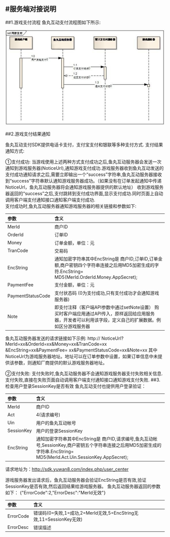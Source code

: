 #服务端对接说明
------
##1.游戏支付流程
鱼丸互动支付流程图如下所示:<br>

![image](images/image.jpg)<br>

##2.游戏支付结果通知

鱼丸互动支付SDK提供电话卡支付，支付宝支付和银联等多种支付方式.
支付结果通知方式:

①支付成功: 
当游戏使用上述两种方式支付成功之后,鱼丸互动服务器会发送一次通知到游戏服务器(NoticeUrl),通知游戏支付成功.游戏服务器收到鱼丸互动发送的支付成功通知请求之后,需要立即输出一个“success”字符串,鱼丸互动服务器接收到“success”字符串默认通知游戏服务器成功。（如果没有在订单发起通知中传递NoticeUrl，鱼丸互动服务器将会通知游戏服务器提供的默认地址）
收到游戏服务器返回的“success”之后,支付跳转到支付成功界面,显示支付成功.同时页面上自动调用客户端支付通知接口通知客户端支付成功.<br>
支付成功时,鱼丸互动服务器通知游戏服务器的相关链接和参数如下:

|参数|含义|
|:---|:---|
|MerId|	商户ID|
|OrderId|	订单ID|
|Money	|订单金额，单位：元|
|TranCode|	交易码|
|EncString|	通知加密字符串其中EncString是 商户ID,订单ID,订单金额,商户密钥四个字符串连接之后用MD5加密生成的字符.EncString= MD5(MerId.OrderId.Money.AppSecret);|
|PaymentFee	|支付金额，单位：元|
|PaymentStatusCode|	支付状态码 (0为支付成功,只有支付成功才会通知游戏服务器)
|Note|	即支付注释（客户端API参数中通过setNote设置） 购买时客户端应用通过API传入，原样返回给应用服务器，开发者可以利用该字段，定义自己的扩展数据。例如区分游戏服务器|
鱼丸互动服务器发送的请求链接如下示例:
http:// NoticeUrl? MerId=xx&OrderId=xx&Money=xx&TranCode=xx
&EncString=xx&PaymentFee= xx&PaymentStatusCode=xx&Note=xx
其中NoticeUrl为游戏服务器地址。地址可以在订单参数中设置，如果订单信息中未提供该参数，则通知厂商提供的默认游戏服务器地址。

②支付失败:
支付失败时,鱼丸互动服务器不会通知游戏服务器支付失败相关信息.
支付失败,直接在失败页面自动调用客户端支付通知接口通知游戏支付失败.
##3.检查用户登录SessionKey是否有效
鱼丸互动支付也提供用户登录验证：

|参数|含义|
|:---|:---|
|MerId|	商户ID|
|Act|	4(请求编号)|
|Uin|	用户的鱼丸互动帐号|
|SessionKey	|用户的登录SessionKey|
|EncString	|通知加密字符串其中EncString是 商户ID,请求编号,鱼丸互动帐号,SessionKey,商户密钥五个字符串连接之后用MD5加密生成的字符串.EncString= MD5(MerId.Act.Uin.SessionKey.AppSecret);|
请求地址为：http://sdk.yuwan8.com/index.php/user_center

游戏服务器发出请求后，鱼丸互动服务器会验证EncString是否有效,验证SessionKey是否有效,然后返回结果给游戏服务器。
鱼丸互动服务器返回的参数如下：
{"ErrorCode":2,"ErrorDesc":"MerId无效"}

|参数|含义|
|:---|:---|
|ErrorCode|	错误码(0=失败,1=成功,2=MerId无效,5=EncString无效,11=SessionKey无效)|
|ErrorDesc|	错误描述|
